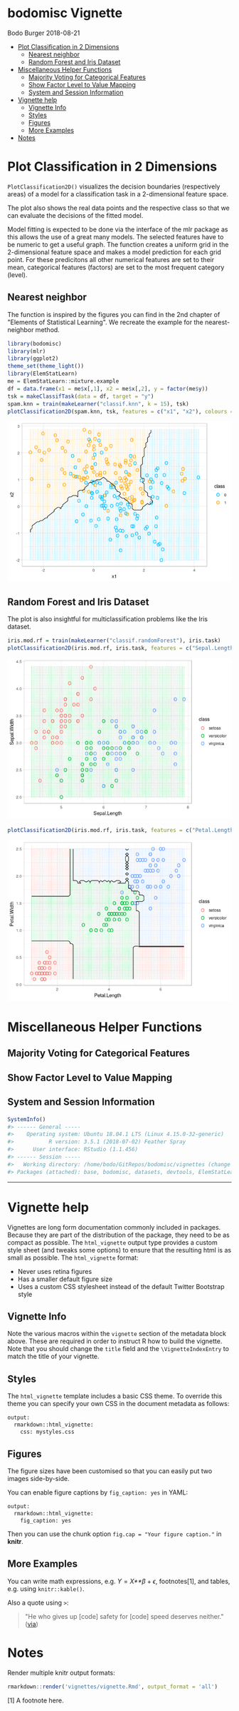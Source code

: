 bodomisc Vignette
================
Bodo Burger
2018-08-21

-   [Plot Classification in 2 Dimensions](#plot-classification-in-2-dimensions)
    -   [Nearest neighbor](#nearest-neighbor)
    -   [Random Forest and Iris Dataset](#random-forest-and-iris-dataset)
-   [Miscellaneous Helper Functions](#miscellaneous-helper-functions)
    -   [Majority Voting for Categorical Features](#majority-voting-for-categorical-features)
    -   [Show Factor Level to Value Mapping](#show-factor-level-to-value-mapping)
    -   [System and Session Information](#system-and-session-information)
-   [Vignette help](#vignette-help)
    -   [Vignette Info](#vignette-info)
    -   [Styles](#styles)
    -   [Figures](#figures)
    -   [More Examples](#more-examples)
-   [Notes](#notes)

Plot Classification in 2 Dimensions
===================================

`PlotClassification2D()` visualizes the decision boundaries (respectively areas) of a model for a classification task in a 2-dimensional feature space.

The plot also shows the real data points and the respective class so that we can evaluate the decisions of the fitted model.

Model fitting is expected to be done via the interface of the mlr package as this allows the use of a great many models. The selected features have to be numeric to get a useful graph. The function creates a uniform grid in the 2-dimensional feature space and makes a model prediction for each grid point. For these predicitons all other numerical features are set to their mean, categorical features (factors) are set to the most frequent category (level).

Nearest neighbor
----------------

The function is inspired by the figures you can find in the 2nd chapter of "Elements of Statistical Learning". We recreate the example for the nearest-neighbor method.

``` r
library(bodomisc)
library(mlr)
library(ggplot2)
theme_set(theme_light())
library(ElemStatLearn)
me = ElemStatLearn::mixture.example
df = data.frame(x1 = me$x[,1], x2 = me$x[,2], y = factor(me$y))
tsk = makeClassifTask(data = df, target = "y")
spam.knn = train(makeLearner("classif.knn", k = 15), tsk)
plotClassification2D(spam.knn, tsk, features = c("x1", "x2"), colours = "ESL")
```

![](vignette_files/figure-markdown_github/class-plot-hastie-1.png)

Random Forest and Iris Dataset
------------------------------

The plot is also insightful for multiclassification problems like the Iris dataset.

``` r
iris.mod.rf = train(makeLearner("classif.randomForest"), iris.task)
plotClassification2D(iris.mod.rf, iris.task, features = c("Sepal.Length", "Sepal.Width"))
```

![](vignette_files/figure-markdown_github/class-plot-iris-1.png)

``` r
plotClassification2D(iris.mod.rf, iris.task, features = c("Petal.Length", "Petal.Width"))
```

![](vignette_files/figure-markdown_github/class-plot-iris-2.png)

Miscellaneous Helper Functions
==============================

Majority Voting for Categorical Features
----------------------------------------

Show Factor Level to Value Mapping
----------------------------------

System and Session Information
------------------------------

``` r
SystemInfo()
#> ------ General -----
#>    Operating system: Ubuntu 18.04.1 LTS (Linux 4.15.0-32-generic)
#>           R version: 3.5.1 (2018-07-02) Feather Spray 
#>      User interface: RStudio (1.1.456) 
#> ------ Session -----
#>   Working directory: /home/bodo/GitRepos/bodomisc/vignettes (change it using setwd() )
#> Packages (attached): base, bodomisc, datasets, devtools, ElemStatLearn, ggplot2, graphics, grDevices, methods, mlr, ParamHelpers, stats, utils (13 packages attached)
```

------------------------------------------------------------------------

Vignette help
=============

Vignettes are long form documentation commonly included in packages. Because they are part of the distribution of the package, they need to be as compact as possible. The `html_vignette` output type provides a custom style sheet (and tweaks some options) to ensure that the resulting html is as small as possible. The `html_vignette` format:

-   Never uses retina figures
-   Has a smaller default figure size
-   Uses a custom CSS stylesheet instead of the default Twitter Bootstrap style

Vignette Info
-------------

Note the various macros within the `vignette` section of the metadata block above. These are required in order to instruct R how to build the vignette. Note that you should change the `title` field and the `\VignetteIndexEntry` to match the title of your vignette.

Styles
------

The `html_vignette` template includes a basic CSS theme. To override this theme you can specify your own CSS in the document metadata as follows:

    output: 
      rmarkdown::html_vignette:
        css: mystyles.css

Figures
-------

The figure sizes have been customised so that you can easily put two images side-by-side.

<!-- ```{r, fig.show='hold'} -->
<!-- plot(1:10) -->
<!-- plot(10:1) -->
<!-- ``` -->
You can enable figure captions by `fig_caption: yes` in YAML:

    output:
      rmarkdown::html_vignette:
        fig_caption: yes

Then you can use the chunk option `fig.cap = "Your figure caption."` in **knitr**.

More Examples
-------------

You can write math expressions, e.g. *Y* = *X**β* + *ϵ*, footnotes[1], and tables, e.g. using `knitr::kable()`.

<!-- ```{r, echo=FALSE, results='asis'} -->
<!-- knitr::kable(head(mtcars, 10)) -->
<!-- ``` -->
Also a quote using `>`:

> "He who gives up \[code\] safety for \[code\] speed deserves neither." ([via](https://twitter.com/hadleywickham/status/504368538874703872))

Notes
=====

Render multiple knitr output formats:

``` r
rmarkdown::render('vignettes/vignette.Rmd', output_format = 'all')
```

[1] A footnote here.
